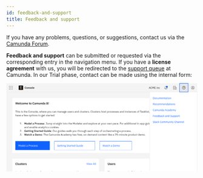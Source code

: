```yaml
---
id: feedback-and-support
title: Feedback and support
---
```


If you have any problems, questions, or suggestions, contact us via the [Camunda Forum](https://forum.camunda.io/).

**Feedback and support** can be submitted or requested via the corresponding entry in the navigation menu. If you have a **license agreement** with us, you will be redirected to the [support queue](https://jira.camunda.com/projects/SUPPORT/) at Camunda. In our Trial phase, contact can be made using the internal form:

![feedback-dialog](./img/contact-feedback-and-support.png)
